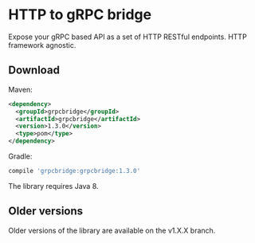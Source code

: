 # HTTP to gRPC bridge

Expose your gRPC based API as a set of HTTP RESTful endpoints. HTTP framework agnostic.

## Download

Maven:
```xml
<dependency>
  <groupId>grpcbridge</groupId>
  <artifactId>grpcbridge</artifactId>
  <version>1.3.0</version>
  <type>pom</type>
</dependency>
```

Gradle:
```groovy
compile 'grpcbridge:grpcbridge:1.3.0'
```

The library requires Java 8.

## Older versions

Older versions of the library are available on the v1.X.X branch.
